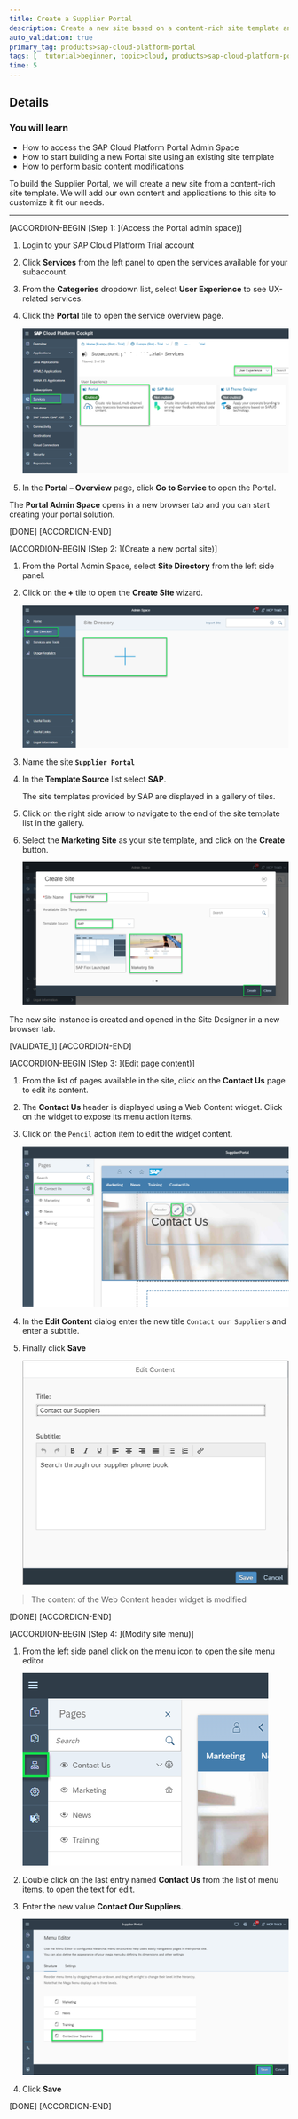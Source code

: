 ```yaml
---
title: Create a Supplier Portal
description: Create a new site based on a content-rich site template and modify its initial content.
auto_validation: true
primary_tag: products>sap-cloud-platform-portal
tags: [  tutorial>beginner, topic>cloud, products>sap-cloud-platform-portal ]
time: 5
---
```


## Details
### You will learn  
  - How to access the SAP Cloud Platform Portal Admin Space
  - How to start building a new Portal site using an existing site template
  - How to perform basic content modifications

To build the Supplier Portal, we will create a new site from a content-rich site template. We will add our own content and applications to this site to customize it fit our needs.

---

[ACCORDION-BEGIN [Step 1: ](Access the Portal admin space)]
1. Login to your SAP Cloud Platform Trial account
2. Click **Services** from the left panel to open the services available for your subaccount.
3. From the **Categories** dropdown list, select **User Experience** to see UX-related services.
4. Click the **Portal** tile to open the service overview page.

    ![Create site](01_trial_cockpit_services.png)

5. In the **Portal – Overview** page, click **Go to Service** to open the Portal.

The **Portal Admin Space** opens in a new browser tab and you can start creating your portal solution.

[DONE]
[ACCORDION-END]

[ACCORDION-BEGIN [Step 2: ](Create a new portal site)]
1. From the Portal Admin Space, select **Site Directory** from the left side panel.
2. Click on the **+** tile to open the **Create Site** wizard.

    ![Create site](02_create_new_portal.png)

3. Name the site **`Supplier Portal`**
4. In the **Template Source** list select **SAP**.

    The site templates provided by SAP are displayed in a gallery of tiles.

5. Click on the right side arrow to navigate to the end of the site template list in the gallery.
6. Select the **Marketing Site** as your site template, and click on the **Create** button.

    ![Choose template](03_marketing_site_template.png)

The new site instance is created and opened in the Site Designer in a new browser tab.

[VALIDATE_1]
[ACCORDION-END]


[ACCORDION-BEGIN [Step 3: ](Edit page content)]
1. From the list of pages available in the site, click on the  **Contact Us** page to edit its content.
2. The **Contact Us** header is displayed using a Web Content widget. Click on the widget to expose its menu action items.
3. Click on the `Pencil` action item to edit the widget content.

    ![Edit Header widget](8-edit-header-text.png)

4. In the **Edit Content** dialog enter the new title `Contact our Suppliers` and enter a subtitle.
5. Finally click **Save**

    ![Enter new header text](9-header-text-content.png)

> The content of the Web Content header widget is modified

[DONE]
[ACCORDION-END]

[ACCORDION-BEGIN [Step 4: ](Modify site menu)]
1. From the left side panel click on the menu icon to open the site menu editor

    ![Open Site Menu Editor](11-open-menu-editor.png)

2. Double click on the last entry named **Contact Us** from the list of menu items, to open the text for edit.

3. Enter the new value **Contact Our Suppliers**.

    ![Enter new header text](12-change-menu-entry.png)

4. Click **Save**

[DONE]
[ACCORDION-END]
